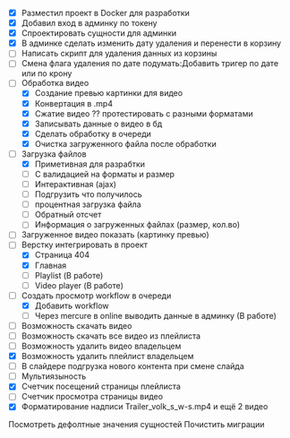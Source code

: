 - [X] Разместил проект в Docker для разработки
- [X] Добавил вход в админку по токену
- [X] Спроектировать сущности для админки
- [X] В админке сделать изменить дату удаления и перенести в корзину
- [ ] Написать скрипт для удаления данных из корзины
- [ ] Смена флага удаления по дате подумать:Добавить тригер по дате или по крону
- [ ] Обработка видео
  - [X] Создание превью картинки для видео
  - [X] Конвертация в .mp4
  - [X] Сжатие видео ?? протестировать с разными форматами
  - [X] Записывать данные о видео в бд
  - [X] Сделать обработку в очереди
  - [X] Очистка загруженного файла после обработки
- [ ] Загрузка файлов 
  - [X] Приметивная для разрабтки
  - [ ] С валидацией на форматы и размер
  - [ ] Интерактивная (ajax)
  - [ ] Подгрузить что получилось
  - [ ] процентная загрузка файла
  - [ ] Обратный отсчет
  - [ ] Информация о загруженных файлах (размер, кол.во)
- [ ] Загруженное видео показать (картинку превью)
- [ ] Верстку интегрировать в проект
  - [X] Страница 404
  - [X] Главная
  - [ ] Playlist (В работе)
  - [ ] Video player (В работе)
- [ ]  Создать просмотр workflow в очереди
   - [X] Добавить workflow
   - [ ] Через mercure в online выводить данные в админку (В работе)
- [ ] Возможность скачать видео
- [ ] Возможность скачать все видео из плейлиста
- [ ] Возможность удалить видео владельцем
- [X] Возможность удалить плейлист владельцем
- [ ] В слайдере подгрузка нового контента при смене слайда
- [ ] Мультиязыность
- [X] Счетчик посещений страницы плейлиста
- [ ] Счетчик просмотра страницы видео
- [X] Форматирование надписи Trailer_volk_s_w-s.mp4 и ещё 2 видео

Посмотреть дефолтные значения сущностей
Почистить миграции